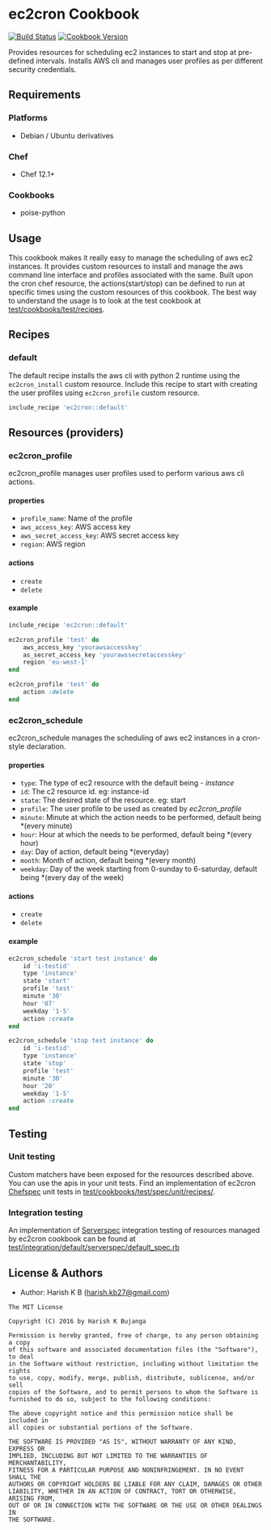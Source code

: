 # ec2cron Cookbook

[![Build Status](https://travis-ci.org/harishkb27/ec2cron.svg?branch=master)](https://travis-ci.org/harishkb27/ec2cron)
[![Cookbook Version](https://img.shields.io/cookbook/v/ec2cron.svg)](https://supermarket.chef.io/cookbooks/ec2cron)


Provides resources for scheduling ec2 instances to start and stop at pre-defined intervals. Installs AWS cli and manages user profiles as per different security credentials.

## Requirements

### Platforms

- Debian / Ubuntu derivatives

### Chef

- Chef 12.1+

### Cookbooks

- poise-python

## Usage

This cookbook makes it really easy to manage the scheduling of aws ec2 instances. It provides custom resources to install and manage the aws command line interface and profiles associated with the same. Built upon the cron chef resource, the actions(start/stop) can be defined to run at specific times using the custom resources of this cookbook. The best way to understand the usage is to look at the test cookbook at [test/cookbooks/test/recipes](https://github.com/harishkb27/ec2cron/tree/master/test/cookbooks/test/recipes).

## Recipes

### default

The default recipe installs the aws cli with python 2 runtime using the `ec2cron_install` custom resource. Include this recipe to start with creating the user profiles using `ec2cron_profile` custom resource.

```ruby
include_recipe 'ec2cron::default'
```

## Resources (providers)

### ec2cron_profile

ec2cron_profile manages user profiles used to perform various aws cli actions.

#### properties

- `profile_name`: Name of the profile
- `aws_access_key`: AWS access key
- `aws_secret_access_key`: AWS secret access key
- `region`: AWS region

#### actions

- `create`
- `delete`

#### example

```ruby
include_recipe 'ec2cron::default'

ec2cron_profile 'test' do
	aws_access_key 'yourawsaccesskey'
	as_secret_access_key 'yourawssecretaccesskey'
	region 'eu-west-1'
end

ec2cron_profile 'test' do
	action :delete
end
```

### ec2cron_schedule

ec2cron_schedule manages the scheduling of aws ec2 instances in a cron-style declaration.

#### properties

- `type`: The type of ec2 resource with the default being - *instance*
- `id`: The c2 resource id. eg: instance-id
- `state`: The desired state of the resource. eg: start
- `profile`: The user profile to be used as created by *ec2cron_profile*
- `minute`: Minute at which the action needs to be performed, default being *(every minute)
- `hour`: Hour at which the needs to be performed, default being *(every hour)
- `day`: Day of action, default being *(everyday)
- `month`: Month of action, default being *(every month)
- `weekday`: Day of the week starting from 0-sunday to 6-saturday, default being *(every day of the week)

#### actions

- `create`
- `delete`

#### example

```ruby
ec2cron_schedule 'start test instance' do
	id 'i-testid'
	type 'instance'
	state 'start'
	profile 'test'
	minute '30'
	hour '07'
	weekday '1-5'
	action :create
end

ec2cron_schedule 'stop test instance' do
	id 'i-testid'
	type 'instance'
	state 'stop'
	profile 'test'
	minute '30'
	hour '20'
	weekday '1-5'
	action :create
end
```

## Testing

### Unit testing

Custom matchers have been exposed for the resources described above. You can use the apis in your unit tests. Find an implementation of ec2cron [Chefspec](https://github.com/sethvargo/chefspec) unit tests in [test/cookbooks/test/spec/unit/recipes/](https://github.com/harishkb27/ec2cron/tree/master/test/cookbooks/test/spec/unit/recipes).

### Integration testing

An implementation of [Serverspec](http://serverspec.org) integration testing of resources managed by ec2cron cookbook can be found at [test/integration/default/serverspec/default_spec.rb](https://github.com/harishkb27/ec2cron/blob/master/test/integration/default/serverspec/default_spec.rb)

## License & Authors

- Author: Harish K B ([harish.kb27@gmail.com](mailto:harish.kb27@gmail.com))

```text
The MIT License

Copyright (C) 2016 by Harish K Bujanga

Permission is hereby granted, free of charge, to any person obtaining a copy
of this software and associated documentation files (the "Software"), to deal
in the Software without restriction, including without limitation the rights
to use, copy, modify, merge, publish, distribute, sublicense, and/or sell
copies of the Software, and to permit persons to whom the Software is
furnished to do so, subject to the following conditions:

The above copyright notice and this permission notice shall be included in
all copies or substantial portions of the Software.

THE SOFTWARE IS PROVIDED "AS IS", WITHOUT WARRANTY OF ANY KIND, EXPRESS OR
IMPLIED, INCLUDING BUT NOT LIMITED TO THE WARRANTIES OF MERCHANTABILITY,
FITNESS FOR A PARTICULAR PURPOSE AND NONINFRINGEMENT. IN NO EVENT SHALL THE
AUTHORS OR COPYRIGHT HOLDERS BE LIABLE FOR ANY CLAIM, DAMAGES OR OTHER
LIABILITY, WHETHER IN AN ACTION OF CONTRACT, TORT OR OTHERWISE, ARISING FROM,
OUT OF OR IN CONNECTION WITH THE SOFTWARE OR THE USE OR OTHER DEALINGS IN
THE SOFTWARE.
```
